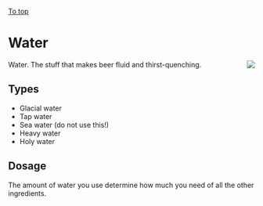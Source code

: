 [To top](#sub-content "top")
# Water

<div style="float: right">
<img src="img/water.png"/>
</div>
Water. The stuff that makes beer fluid and thirst-quenching.

## Types

* Glacial water
* Tap water
* Sea water (do not use this!)
* Heavy water 
* Holy water

## Dosage
The amount of water you use determine how much you need of all the other ingredients. 

